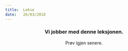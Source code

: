 ```yaml
---
title:  Lekse
date:   26/03/2018
---
```


### <center>Vi jobber med denne leksjonen.</center>
<center>Prøv igjen senere.</center>